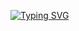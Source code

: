 [![Typing SVG](https://readme-typing-svg.herokuapp.com?font=comfortaa&color=%FFFFFF&size=25&height=40&lines=那年的点滴致我梦中人;她是否能再次来到我的世界;月光透过纱窗洒在我的枕旁;多想让这晚风替我告诉她;在我的青春里感谢有你走过)](https://git.io/typing-svg)

